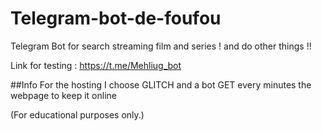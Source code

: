 # Telegram-bot-de-foufou
Telegram Bot for search streaming film and series ! and do other things !!

Link for testing : https://t.me/Mehliug_bot



##Info
For the hosting I choose GLITCH and a bot GET every minutes the webpage to keep it online



(For educational purposes only.)
